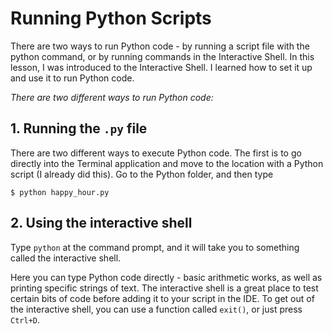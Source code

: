 # Running Python Scripts

There are two ways to run Python code - by running a script file with the python command, or by running commands in the Interactive Shell. In this lesson, I was introduced to the Interactive Shell. I learned how to set it up and use it to run Python code.

*There are two different ways to run Python code:*

## 1. Running the `.py` file

There are two different ways to execute Python code. The first is to go directly into the Terminal application and move to the location with a Python script (I already did this). Go to the Python folder, and then type

```
$ python happy_hour.py
```

## 2. Using the interactive shell

Type `python` at the command prompt, and it will take you to something called the interactive shell.

Here you can type Python code directly - basic arithmetic works, as well as printing specific strings of text. The interactive shell is a great place to test certain bits of code before adding it to your script in the IDE. To get out of the interactive shell, you can use a function called `exit()`, or just press `Ctrl+D`.